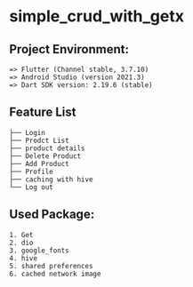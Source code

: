 # simple_crud_with_getx

## Project Environment:
```
=> Flutter (Channel stable, 3.7.10)
=> Android Studio (version 2021.3)
=> Dart SDK version: 2.19.6 (stable) 
```


## Feature List
```
├── Login
├── Prodct List
├── product details
├── Delete Product
├── Add Product
├── Profile
├── caching with hive
└── Log out
```

## Used Package:
```
1. Get
2. dio
3. google_fonts
4. hive
5. shared preferences
6. cached network image
```

